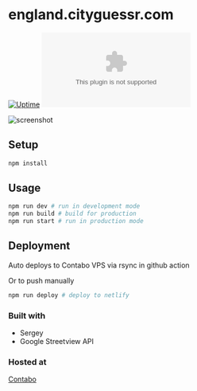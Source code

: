 # england.cityguessr.com

[![Uptime](https://img.shields.io/uptimerobot/ratio/7/m790627933-d9bbf863a46ad9e420c44cd9)](https://img.shields.io/uptimerobot/ratio/7/m790627933-d9bbf863a46ad9e420c44cd9)
[![Mozilla Observatory](https://img.shields.io/mozilla-observatory/grade/england.cityguessr.com)](https://observatory.mozilla.org/analyze/england.cityguessr.com)

![screenshot](https://screenshots.io37.ch/england.cityguessr.com.jpg)

## Setup

```sh
npm install
```

## Usage

```sh
npm run dev # run in development mode
npm run build # build for production
npm run start # run in production mode
```

## Deployment

Auto deploys to Contabo VPS via rsync in github action

Or to push manually

```sh
npm run deploy # deploy to netlify
```


### Built with

- Sergey
- Google Streetview API

### Hosted at

[Contabo](https://contabo.com/en/)



